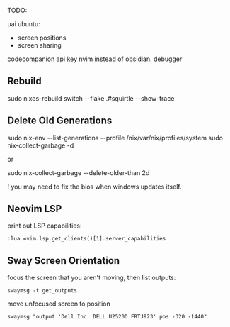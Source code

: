 TODO:

uai ubuntu:
 - screen positions
 - screen sharing

codecompanion api key
nvim instead of obsidian.
debugger

## Rebuild
sudo nixos-rebuild switch --flake .#squirtle --show-trace

## Delete Old Generations
sudo nix-env --list-generations --profile /nix/var/nix/profiles/system
sudo nix-collect-garbage -d

or

sudo nix-collect-garbage --delete-older-than 2d

! you may need to fix the bios when windows updates itself. 

## Neovim LSP

print out LSP capabilities:

`:lua =vim.lsp.get_clients()[1].server_capabilities`

## Sway Screen Orientation

focus the screen that you aren't moving, then list outputs:

`swaymsg -t get_outputs`

move unfocused screen to position

`swaymsg "output 'Dell Inc. DELL U2520D FRTJ923' pos -320 -1440"`

